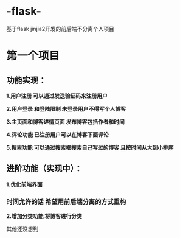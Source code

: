 # -flask-
基于flask   jinjia2开发的前后端不分离个人项目


# 第一个项目

## 功能实现：

**1.用户注册  可以通过发送验证码来注册用户**

**2.用户登录 和登陆限制  未登录用户不得写个人博客**

**3.主页面和博客详情页面  发布博客包括作者和时间**

**4.评论功能 已注册用户可以在博客下面评论**

**5.搜索功能  可以通过搜索框搜索自己写过的博客 且按时间从大到小排序**

## 进阶功能（实现中）：

**1.优化前端界面**

### 时间允许的话 希望用前后端分离的方式重构

**2.增加分类功能 将博客进行分类**

其他还没想到
